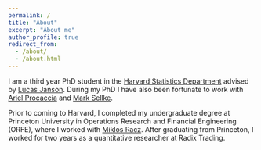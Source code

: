 ```yaml
---
permalink: /
title: "About"
excerpt: "About me"
author_profile: true
redirect_from: 
  - /about/
  - /about.html
---
```


I am a third year PhD student in the [Harvard Statistics Department](https://statistics.fas.harvard.edu/) advised by [Lucas Janson](http://lucasjanson.fas.harvard.edu/). During my PhD I have also been fortunate to work with [Ariel Procaccia](https://procaccia.info/) and [Mark Sellke](https://msellke.com/).

Prior to coming to Harvard, I completed my undergraduate degree at Princeton University in Operations Research and Financial Engineering (ORFE), where I worked with [Miklos Racz](https://racz.statistics.northwestern.edu/). After graduating from Princeton, I worked for two years as a quantitative researcher at Radix Trading.

